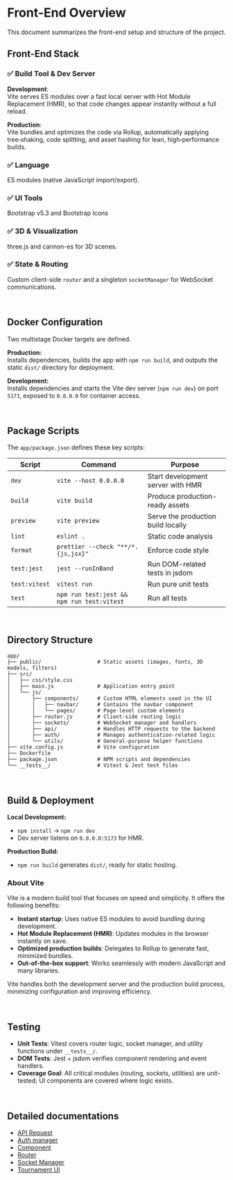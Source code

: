 # Front-End Overview

This document summarizes the front-end setup and structure of the project.

## Front-End Stack

### ✅ Build Tool & Dev Server

**Development**:   
Vite serves ES modules over a fast local server with Hot Module Replacement (HMR), so that code changes appear instantly without a full reload.  

**Production**:  
Vite bundles and optimizes the code via Rollup, automatically applying tree‑shaking, code splitting, and asset hashing for lean, high‑performance builds.

### ✅ Language

ES modules (native JavaScript import/export).

### ✅ UI Tools

Bootstrap v5.3 and Bootstrap Icons

### ✅ 3D & Visualization

three.js and cannon-es for 3D scenes.

### ✅ State & Routing

Custom client-side `router` and a singleton `socketManager` for WebSocket communications.

</br>

## Docker Configuration

Two multistage Docker targets are defined.

**Production:**  
Installs dependencies, builds the app with `npm run build`, and outputs the static `dist/` directory for deployment.

**Development:**   
Installs dependencies and starts the Vite dev server (`npm run dev`) on port `5173`, exposed to `0.0.0.0` for container access.

</br>

## Package Scripts

The `app/package.json` defines these key scripts:

| Script        | Command                                    | Purpose                            |
| ------------- | ------------------------------------------ | ---------------------------------- |
| `dev`         | `vite --host 0.0.0.0`                      | Start development server with HMR  |
| `build`       | `vite build`                               | Produce production-ready assets    |
| `preview`     | `vite preview`                             | Serve the production build locally |
| `lint`        | `eslint .`                                 | Static code analysis               |
| `format`      | `prettier --check "**/*.{js,jsx}"`         | Enforce code style                 |
| `test:jest`   | `jest --runInBand`                         | Run DOM-related tests in jsdom     |
| `test:vitest` | `vitest run`                               | Run pure unit tests                |
| `test`        | `npm run test:jest && npm run test:vitest` | Run all tests                      |

</br>

## Directory Structure

```
app/
├── public/                  # Static assets (images, fonts, 3D models, filters)
├── src/
│   ├── css/style.css
│   ├── main.js              # Application entry point
│   └── js/
│       ├── components/      # Custom HTML elements used in the UI
│       │   ├── navbar/      # Contains the navbar component
│       │   └── pages/       # Page-level custom elements
│       ├── router.js        # Client-side routing logic
│       ├── sockets/         # WebSocket manager and handlers
│       ├── api/             # Handles HTTP requests to the backend
│       ├── auth/            # Manages authentication-related logic
│       └── utils/           # General-purpose helper functions
├── vite.config.js           # Vite configuration
├── Dockerfile 
├── package.json             # NPM scripts and dependencies
└── __tests__/               # Vitest & Jest test files
```

</br>

## Build & Deployment

**Local Development:**   
- `npm install` → `npm run dev`
- Dev server listens on `0.0.0.0:5173` for HMR.

**Production Build:**   
- `npm run build` generates `dist/`, ready for static hosting.

### About Vite

Vite is a modern build tool that focuses on speed and simplicity. It offers the following benefits:

- **Instant startup**: Uses native ES modules to avoid bundling during development.
- **Hot Module Replacement (HMR)**: Updates modules in the browser instantly on save.
- **Optimized production builds**: Delegates to Rollup to generate fast, minimized bundles.
- **Out-of-the-box support**: Works seamlessly with modern JavaScript and many libraries.

Vite handles both the development server and the production build process, minimizing configuration and improving efficiency.

</br>

## Testing

- **Unit Tests**: Vitest covers router logic, socket manager, and utility functions under `__tests__/`.
- **DOM Tests**: Jest + jsdom verifies component rendering and event handlers.
- **Coverage Goal**: All critical modules (routing, sockets, utilities) are unit-tested; UI components are covered where logic exists.

</br>

## Detailed documentations

- [API Request](./API_REQUEST.md)
- [Auth manager](./AUTH_MANAGER.md)
- [Component](./COMPONENT.md)
- [Router](./ROUTER.md)
- [Socket Manager](./SOCKET_MANAGER.md)
- [Tournament UI](./TOURNAMENT_UI.md)
